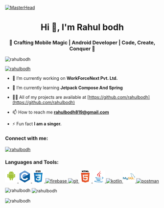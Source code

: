 [![MasterHead](https://1.bp.blogspot.com/-7A4WynwLsMw/XbBpCXG8fHI/AAAAAAAAMt4/uOa1bpLskYgrwGbllhSu2SDj_Mig8SXJQCLcBGAsYHQ/s1600/2000_600px.gif)](https://www.linkedin.com/in/rahulbodh)
<h1 align="center">Hi 👋, I'm Rahul bodh</h1>
<h3 align="center">🚀 Crafting Mobile Magic | Android Developer  | Code, Create, Conquer 🌟</h3>



<p align="left"> <img src="https://komarev.com/ghpvc/?username=rahulbodh&label=Profile%20views&color=0e75b6&style=flat" alt="rahulbodh" /> </p>

<p align="left"> <a href="https://github.com/ryo-ma/github-profile-trophy"><img src="https://github-profile-trophy.vercel.app/?username=rahulbodh" alt="rahulbodh" /></a> </p>

- 🔭 I’m currently working on **WorkForceNext Pvt. Ltd.**

- 🌱 I’m currently learning **Jetpack Compose And Spring**

- 👨‍💻 All of my projects are available at [https://github.com/rahulbodh](https://github.com/rahulbodh)

- 📫 How to reach me **rahulbodh819@gmail.com**

- ⚡ Fun fact **I am a singer.**



<h3 align="left">Connect with me:</h3>
<p align="left">
<a href="https://linkedin.com/in/rahulbodh" target="blank"><img align="center" src="https://raw.githubusercontent.com/rahuldkjain/github-profile-readme-generator/master/src/images/icons/Social/linked-in-alt.svg" alt="rahulbodh" height="30" width="40" /></a>
</p>

<h3 align="left">Languages and Tools:</h3>
<p align="left"> <a href="https://developer.android.com" target="_blank" rel="noreferrer"> <img src="https://raw.githubusercontent.com/devicons/devicon/master/icons/android/android-original-wordmark.svg" alt="android" width="40" height="40"/> </a> <a href="https://www.cprogramming.com/" target="_blank" rel="noreferrer"> <img src="https://raw.githubusercontent.com/devicons/devicon/master/icons/c/c-original.svg" alt="c" width="40" height="40"/> </a> <a href="https://www.w3schools.com/css/" target="_blank" rel="noreferrer"> <img src="https://raw.githubusercontent.com/devicons/devicon/master/icons/css3/css3-original-wordmark.svg" alt="css3" width="40" height="40"/> </a> <a href="https://firebase.google.com/" target="_blank" rel="noreferrer"> <img src="https://www.vectorlogo.zone/logos/firebase/firebase-icon.svg" alt="firebase" width="40" height="40"/> </a> <a href="https://git-scm.com/" target="_blank" rel="noreferrer"> <img src="https://www.vectorlogo.zone/logos/git-scm/git-scm-icon.svg" alt="git" width="40" height="40"/> </a> <a href="https://www.w3.org/html/" target="_blank" rel="noreferrer"> <img src="https://raw.githubusercontent.com/devicons/devicon/master/icons/html5/html5-original-wordmark.svg" alt="html5" width="40" height="40"/> </a> <a href="https://www.java.com" target="_blank" rel="noreferrer"> <img src="https://raw.githubusercontent.com/devicons/devicon/master/icons/java/java-original.svg" alt="java" width="40" height="40"/> </a> <a href="https://kotlinlang.org" target="_blank" rel="noreferrer"> <img src="https://www.vectorlogo.zone/logos/kotlinlang/kotlinlang-icon.svg" alt="kotlin" width="40" height="40"/> </a> <a href="https://www.mysql.com/" target="_blank" rel="noreferrer"> <img src="https://raw.githubusercontent.com/devicons/devicon/master/icons/mysql/mysql-original-wordmark.svg" alt="mysql" width="40" height="40"/> </a> <a href="https://postman.com" target="_blank" rel="noreferrer"> <img src="https://www.vectorlogo.zone/logos/getpostman/getpostman-icon.svg" alt="postman" width="40" height="40"/> </a> </p>

<p><img align="left" src="https://github-readme-stats.vercel.app/api/top-langs?username=rahulbodh&show_icons=true&locale=en&layout=compact" alt="rahulbodh" /></p>



<p>&nbsp;<img align="center" src="https://github-readme-stats.vercel.app/api?username=rahulbodh&show_icons=true&locale=en" alt="rahulbodh" /></p>  


<p><img align="center" src="https://github-readme-streak-stats.herokuapp.com/?user=rahulbodh&" alt="rahulbodh" /></p> 
